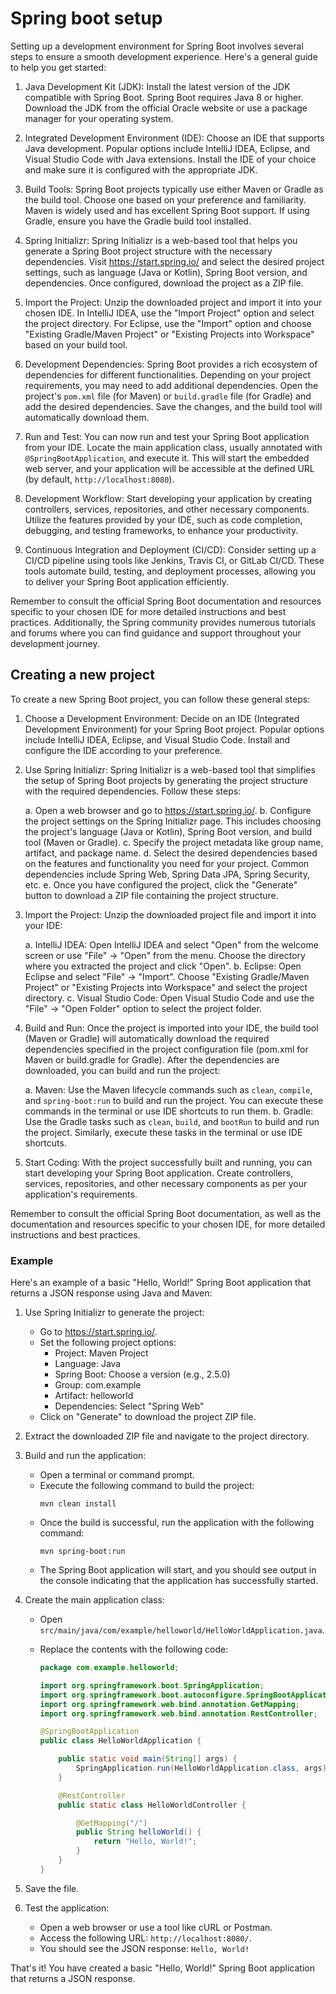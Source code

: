 # Spring boot setup

Setting up a development environment for Spring Boot involves several steps to ensure a smooth development experience. Here's a general guide to help you get started:

1. Java Development Kit (JDK): Install the latest version of the JDK compatible with Spring Boot. Spring Boot requires Java 8 or higher. Download the JDK from the official Oracle website or use a package manager for your operating system.

2. Integrated Development Environment (IDE): Choose an IDE that supports Java development. Popular options include IntelliJ IDEA, Eclipse, and Visual Studio Code with Java extensions. Install the IDE of your choice and make sure it is configured with the appropriate JDK.

3. Build Tools: Spring Boot projects typically use either Maven or Gradle as the build tool. Choose one based on your preference and familiarity. Maven is widely used and has excellent Spring Boot support. If using Gradle, ensure you have the Gradle build tool installed.

4. Spring Initializr: Spring Initializr is a web-based tool that helps you generate a Spring Boot project structure with the necessary dependencies. Visit https://start.spring.io/ and select the desired project settings, such as language (Java or Kotlin), Spring Boot version, and dependencies. Once configured, download the project as a ZIP file.

5. Import the Project: Unzip the downloaded project and import it into your chosen IDE. In IntelliJ IDEA, use the "Import Project" option and select the project directory. For Eclipse, use the "Import" option and choose "Existing Gradle/Maven Project" or "Existing Projects into Workspace" based on your build tool.

6. Development Dependencies: Spring Boot provides a rich ecosystem of dependencies for different functionalities. Depending on your project requirements, you may need to add additional dependencies. Open the project's `pom.xml` file (for Maven) or `build.gradle` file (for Gradle) and add the desired dependencies. Save the changes, and the build tool will automatically download them.

7. Run and Test: You can now run and test your Spring Boot application from your IDE. Locate the main application class, usually annotated with `@SpringBootApplication`, and execute it. This will start the embedded web server, and your application will be accessible at the defined URL (by default, `http://localhost:8080`).

8. Development Workflow: Start developing your application by creating controllers, services, repositories, and other necessary components. Utilize the features provided by your IDE, such as code completion, debugging, and testing frameworks, to enhance your productivity.

9. Continuous Integration and Deployment (CI/CD): Consider setting up a CI/CD pipeline using tools like Jenkins, Travis CI, or GitLab CI/CD. These tools automate build, testing, and deployment processes, allowing you to deliver your Spring Boot application efficiently.

Remember to consult the official Spring Boot documentation and resources specific to your chosen IDE for more detailed instructions and best practices. Additionally, the Spring community provides numerous tutorials and forums where you can find guidance and support throughout your development journey.

## Creating a new project

To create a new Spring Boot project, you can follow these general steps:

1. Choose a Development Environment: Decide on an IDE (Integrated Development Environment) for your Spring Boot project. Popular options include IntelliJ IDEA, Eclipse, and Visual Studio Code. Install and configure the IDE according to your preference.

2. Use Spring Initializr: Spring Initializr is a web-based tool that simplifies the setup of Spring Boot projects by generating the project structure with the required dependencies. Follow these steps:

   a. Open a web browser and go to https://start.spring.io/.
   b. Configure the project settings on the Spring Initializr page. This includes choosing the project's language (Java or Kotlin), Spring Boot version, and build tool (Maven or Gradle).
   c. Specify the project metadata like group name, artifact, and package name.
   d. Select the desired dependencies based on the features and functionality you need for your project. Common dependencies include Spring Web, Spring Data JPA, Spring Security, etc.
   e. Once you have configured the project, click the "Generate" button to download a ZIP file containing the project structure.

3. Import the Project: Unzip the downloaded project file and import it into your IDE:

   a. IntelliJ IDEA: Open IntelliJ IDEA and select "Open" from the welcome screen or use "File" -> "Open" from the menu. Choose the directory where you extracted the project and click "Open".
   b. Eclipse: Open Eclipse and select "File" -> "Import". Choose "Existing Gradle/Maven Project" or "Existing Projects into Workspace" and select the project directory.
   c. Visual Studio Code: Open Visual Studio Code and use the "File" -> "Open Folder" option to select the project folder.

4. Build and Run: Once the project is imported into your IDE, the build tool (Maven or Gradle) will automatically download the required dependencies specified in the project configuration file (pom.xml for Maven or build.gradle for Gradle). After the dependencies are downloaded, you can build and run the project:

   a. Maven: Use the Maven lifecycle commands such as `clean`, `compile`, and `spring-boot:run` to build and run the project. You can execute these commands in the terminal or use IDE shortcuts to run them.
   b. Gradle: Use the Gradle tasks such as `clean`, `build`, and `bootRun` to build and run the project. Similarly, execute these tasks in the terminal or use IDE shortcuts.

5. Start Coding: With the project successfully built and running, you can start developing your Spring Boot application. Create controllers, services, repositories, and other necessary components as per your application's requirements.

Remember to consult the official Spring Boot documentation, as well as the documentation and resources specific to your chosen IDE, for more detailed instructions and best practices.

### Example

Here's an example of a basic "Hello, World!" Spring Boot application that returns a JSON response using Java and Maven:

1. Use Spring Initializr to generate the project:
   - Go to https://start.spring.io/.
   - Set the following project options:
     - Project: Maven Project
     - Language: Java
     - Spring Boot: Choose a version (e.g., 2.5.0)
     - Group: com.example
     - Artifact: helloworld
     - Dependencies: Select "Spring Web"
   - Click on "Generate" to download the project ZIP file.

2. Extract the downloaded ZIP file and navigate to the project directory.

3. Build and run the application:
   - Open a terminal or command prompt.
   - Execute the following command to build the project:
     ```shell
     mvn clean install
     ```
   - Once the build is successful, run the application with the following command:
     ```shell
     mvn spring-boot:run
     ```
   - The Spring Boot application will start, and you should see output in the console indicating that the application has successfully started.

4. Create the main application class:
   - Open `src/main/java/com/example/helloworld/HelloWorldApplication.java`.
   - Replace the contents with the following code:

     ```java
     package com.example.helloworld;

     import org.springframework.boot.SpringApplication;
     import org.springframework.boot.autoconfigure.SpringBootApplication;
     import org.springframework.web.bind.annotation.GetMapping;
     import org.springframework.web.bind.annotation.RestController;

     @SpringBootApplication
     public class HelloWorldApplication {

         public static void main(String[] args) {
             SpringApplication.run(HelloWorldApplication.class, args);
         }

         @RestController
         public static class HelloWorldController {

             @GetMapping("/")
             public String helloWorld() {
                 return "Hello, World!";
             }
         }
     }
     ```

5. Save the file.

6. Test the application:
   - Open a web browser or use a tool like cURL or Postman.
   - Access the following URL: `http://localhost:8080/`.
   - You should see the JSON response: `Hello, World!`

That's it! You have created a basic "Hello, World!" Spring Boot application that returns a JSON response.
